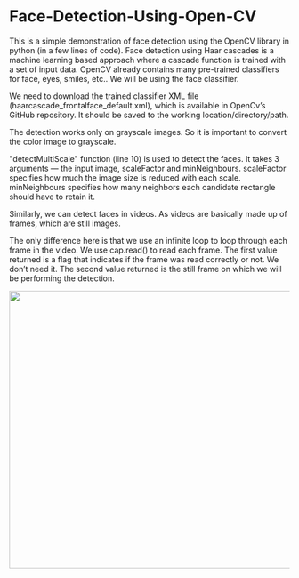 # Face-Detection-Using-Open-CV
This is a simple demonstration of face detection using the OpenCV library in python (in a few lines of code). Face detection using Haar cascades is a machine learning based approach where a cascade function is trained with a set of input data. OpenCV already contains many pre-trained classifiers for face, eyes, smiles, etc.. We will be using the face classifier. 


We need to download the trained classifier XML file (haarcascade_frontalface_default.xml), which is available in OpenCv’s GitHub repository. It should be saved to the working location/directory/path.

The detection works only on grayscale images. So it is important to convert the color image to grayscale. 

"detectMultiScale" function (line 10) is used to detect the faces. It takes 3 arguments — the input image, scaleFactor and minNeighbours. scaleFactor specifies how much the image size is reduced with each scale. minNeighbours specifies how many neighbors each candidate rectangle should have to retain it.


Similarly, we can detect faces in videos. As videos are basically made up of frames, which are still images.

The only difference here is that we use an infinite loop to loop through each frame in the video. We use cap.read() to read each frame. The first value returned is a flag that indicates if the frame was read correctly or not. We don’t need it. The second value returned is the still frame on which we will be performing the detection.

<img align = centre height = 500 width = 600   src = https://github.com/sarthakkmishraa/Face-Detection-Using-Open-CV/blob/master/Output.PNG>
